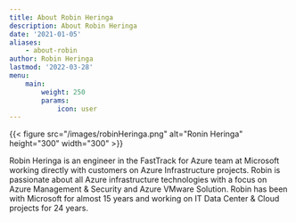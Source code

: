 ```yaml
---
title: About Robin Heringa
description: About Robin Heringa
date: '2021-01-05'
aliases:
    - about-robin
author: Robin Heringa
lastmod: '2022-03-28'
menu:
    main: 
        weight: 250
        params:
            icon: user
---
```


{{< figure src="/images/robinHeringa.png" alt="Ronin Heringa" height="300" width="300" >}}


<!-- image: "images/author/robin-heringa.jpg" -->
Robin Heringa is an engineer in the FastTrack for Azure team at Microsoft working directly with customers on Azure Infrastructure projects. Robin is passionate about all Azure infrastructure technologies with a focus on Azure Management & Security and Azure VMware Solution.
Robin has been with Microsoft for almost 15 years and working on IT Data Center & Cloud projects for 24 years.

